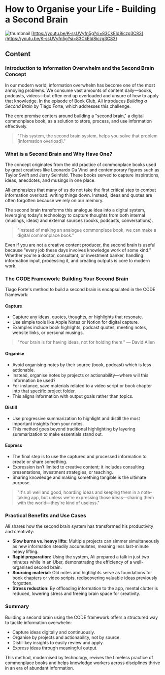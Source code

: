 # How to Organise your Life - Building a Second Brain
![thumbnail](https://i.ytimg.com/vi/K-ssUVyfn5g/maxresdefault.jpg)
[https://youtu.be/K-ssUVyfn5g?si=83CkEId8iczg3C83](https://youtu.be/K-ssUVyfn5g?si=83CkEId8iczg3C83)

<!--- My thoughts -->

## Content

### Introduction to Information Overwhelm and the Second Brain Concept

In our modern world, information overwhelm has become one of the most annoying problems. We consume vast amounts of content daily—books, podcasts, videos—but often end up overloaded and unsure of how to apply that knowledge. In the episode of Book Club, Ali introduces _Building a Second Brain_ by Tiago Forte, which addresses this challenge.

The core premise centers around building a "second brain," a digital commonplace book, as a solution to store, process, and use information effectively.

> "This system, the second brain system, helps you solve that problem [information overload]."

### What is a Second Brain and Why Have One?

The concept originates from the old practice of commonplace books used by great creatives like Leonardo Da Vinci and contemporary figures such as Taylor Swift and Jerry Seinfeld. These books served to capture inspirations, ideas, anecdotes, and musings in one place.

Ali emphasizes that many of us do not take the first critical step to combat information overload: writing things down. Instead, ideas and quotes are often forgotten because we rely on our memory.

The second brain transforms this analogue idea into a digital system, leveraging today's technology to capture thoughts from both internal (musings, ideas) and external sources (books, podcasts, conversations).

> "Instead of making an analogue commonplace book, we can make a digital commonplace book."

Even if you are not a creative content producer, the second brain is useful because "every job these days involves knowledge work of some kind." Whether you're a doctor, consultant, or investment banker, handling information input, processing it, and creating outputs is core to modern work.

### The CODE Framework: Building Your Second Brain

Tiago Forte's method to build a second brain is encapsulated in the CODE framework:

#### Capture
- Capture any ideas, quotes, thoughts, or highlights that resonate.
- Use simple tools like Apple Notes or Notion for digital capture.
- Examples include book highlights, podcast quotes, meeting notes, website links, or personal musings.

> "Your brain is for having ideas, not for holding them." — David Allen

#### Organise
- Avoid organising notes by their source (book, podcast) which is less actionable.
- Instead, organise notes by projects or actionability—where will this information be used?
- For instance, save materials related to a video script or book chapter into that specific project folder.
- This aligns information with output goals rather than topics.

#### Distill
- Use progressive summarization to highlight and distill the most important insights from your notes.
- This method goes beyond traditional highlighting by layering summarization to make essentials stand out.

#### Express
- The final step is to use the captured and processed information to create or share something.
- Expression isn’t limited to creative content; it includes consulting presentations, investment strategies, or teaching.
- Sharing knowledge and making something tangible is the ultimate purpose.

> "It's all well and good, hoarding ideas and keeping them in a note-taking app, but unless we're expressing those ideas—sharing them with the world—they're kind of useless."

### Practical Benefits and Use Cases

Ali shares how the second brain system has transformed his productivity and creativity:

- **Slow burns vs. heavy lifts:** Multiple projects can simmer simultaneously as new information steadily accumulates, meaning less last-minute heavy lifting.
- **Rapid preparation:** Using the system, Ali prepared a talk in just two minutes while in an Uber, demonstrating the efficiency of a well-organised second brain.
- **Sourcing material:** Old notes and highlights serve as foundations for book chapters or video scripts, rediscovering valuable ideas previously forgotten.
- **Stress reduction:** By offloading information to the app, mental clutter is reduced, lowering stress and freeing brain space for creativity.

### Summary

Building a second brain using the CODE framework offers a structured way to tackle information overwhelm:

- Capture ideas digitally and continuously.
- Organise by projects and actionability, not by source.
- Distill key insights to easily review and apply.
- Express ideas through meaningful output.

This method, modernised by technology, revives the timeless practice of commonplace books and helps knowledge workers across disciplines thrive in an era of abundant information.
